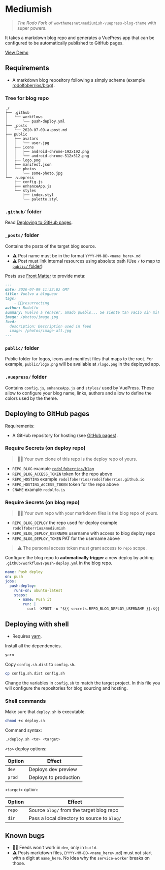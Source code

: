 # Mediumish

> _The Rodo Fork_ of `wowthemesnet/mediumish-vuepress-blog-theme` with super powers.

It takes a markdown blog repo and generates a VuePress app that can be configured to be automatically published to GitHub pages.

[View Demo](https://rodolfo.is/)

## Requirements

- A markdown blog repository following a simply scheme (example [rodolfoberrios/blog](https://github.com/rodolfoberrios/blog/)).

### Tree for blog repo

```shell
./
├── .github
│   └── workflows
│       └── push-deploy.yml
├── _posts
│   └── 2020-07-09-a-post.md
├── public
│   ├── avatars
│   │   └── user.jpg
│   ├── icons
│   │   ├── android-chrome-192x192.png
│   │   └── android-chrome-512x512.png
│   ├── logo.png
│   ├── manifest.json
│   └── photos
│       └── some-photo.jpg
└── .vuepress
    ├── config.js
    ├── enhanceApp.js
    └── styles
        ├── index.styl
        └── palette.styl
```

### `.github/` folder

Read [Deploying to GitHub pages](#deploying-to-github-pages).

### `_posts/` folder

Contains the posts of the target blog source.

- ⚠ Post name must be in the format `YYYY-MM-DD-<name_here>.md`
- ⚠ Post must link internal resources using absolute path (Use `/` to map to [`public/` folder](#public-folder))

Posts use [Front Matter](https://jekyllrb.com/docs/front-matter/) to provide meta:

```md
---
date: 2020-07-09 11:32:02 GMT
title: Vuelvo a bloguear
tags:
    - ✊🏾resurrecting
author: Rodolfo
summary: Vuelvo a renacer, amado pueblo... Se siente tan vacío sin mi!
image: /photos/image.jpg
feed:
  description: Description used in feed
  image: /photos/image-alt.jpg
---
```

### `public/` folder

Public folder for logos, icons and manifest files that maps to the root. For example, `public/logo.png` will be available at `/logo.png` in the deployed app.

### `.vuepress/` folder

Contains `config.js`, `enhanceApp.js` and `styles/` used by VuePress. These allow to configure your blog name, links, authors and allow to define the colors used by the theme.

## Deploying to GitHub pages

Requirements:

- A GitHub repository for hosting (see [GitHub pages](https://pages.github.com/)).

### Require Secrets (on deploy repo)

> 🧔🏾 Your own clone of this repo is the deploy repo of yours.

- `REPO_BLOG` example [`rodolfoberrios/blog`](https://github.com/rodolfoberrios/blog/)
- `REPO_BLOG_ACCESS_TOKEN` token for the repo above
- `REPO_HOSTING` example `rodolfoberrios/rodolfoberrios.github.io`
- `REPO_HOSTING_ACCESS_TOKEN` token for the repo above
- `CNAME` example `rodolfo.is`

### Require Secrets (on blog repo)

> 🧔🏾 Your own repo with your markdown files is the blog repo of yours.

- `REPO_BLOG_DEPLOY` the repo used for deploy example `rodolfoberrios/mediumish`
- `REPO_BLOG_DEPLOY_USERNAME` username with access to blog deploy repo
- `REPO_BLOG_DEPLOY_TOKEN` PAT for the username above

> ⚠ The personal access token must grant access to `repo` scope.

Configure the blog repo to **automatically trigger** a new deploy by adding `.github/workflows/push-deploy.yml` in the blog repo.

```yml
name: Push deploy
on: push
jobs:
  push-deploy:
    runs-on: ubuntu-latest
    steps:
      - name: Push it
        run: |
          curl -XPOST -u "${{ secrets.REPO_BLOG_DEPLOY_USERNAME }}:${{ secrets.REPO_BLOG_DEPLOY_TOKEN }}" -H "Accept: application/vnd.github.everest-preview+json" -H "Content-Type: application/json" https://api.github.com/repos/${{ secrets.REPO_BLOG_DEPLOY }}/dispatches --data '{"event_type": "build_application"}'
```

## Deploying with shell

- Requires [yarn](https://yarnpkg.com/).

Install all the dependencies.

```sh
yarn
```

Copy `config.sh.dist` to `config.sh`.

```sh
cp config.sh.dist config.sh
```

Change the variables in `config.sh` to match the target project. In this file you will configure the repositories for blog sourcing and hosting.

### Shell commands

Make sure that `deploy.sh` is executable.

```sh
chmod +x deploy.sh
```

Command syntax:

```sh
./deploy.sh <to> <target>
```

`<to>` deploy options:

| Option | Effect                |
| ------ | --------------------- |
| `dev`  | Deploys dev preview   |
| `prod` | Deploys to production |

`<target>` option:

| Option | Effect                                      |
| ------ | ------------------------------------------- |
| `repo` | Source `blog/` from the target blog repo    |
| `dir`  | Pass a local directory to source to `blog/` |

## Known bugs

- 🤷🏾 Feeds won't work in `dev`, only in `build`.
- ⚠ Posts markdown files, (`YYYY-MM-DD-<name_here>.md`) must not start with a digit at `name_here`. No idea why the `service-worker` breaks on those.
